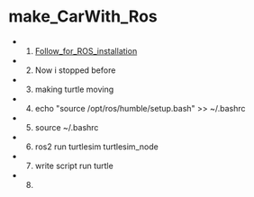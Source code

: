 # make_CarWith_Ros
- 1. [Follow_for_ROS_installation](https://docs.ros.org/en/humble/Installation/Ubuntu-Install-Debs.html#environment-setup)
- 2. Now i stopped before <sudo apt install ros-humble-desktop>
- 3. making turtle moving <sudo apt install ros-humble-turtlesim>
- 4. echo "source /opt/ros/humble/setup.bash" >> ~/.bashrc
- 5. source ~/.bashrc
- 6. ros2 run turtlesim turtlesim_node
- 7. write script run turtle
- 8. 


